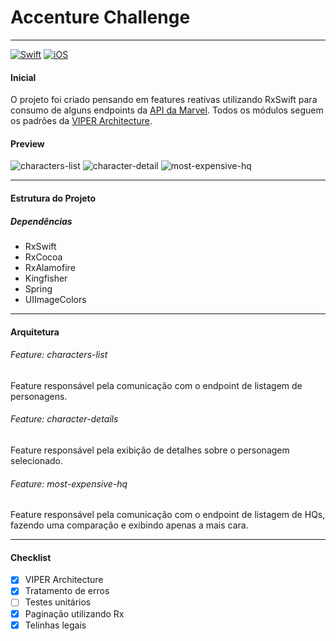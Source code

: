 # Accenture Challenge
---
[![Swift](https://img.shields.io/badge/Swift-5-orange.svg)](https://swift.org/blog/swift-5-released/)
[![iOS](https://img.shields.io/badge/iOS-10%2B-brightgreen.svg?style=flat)](https://support.apple.com/en-us/HT208011)

#### Inicial
O projeto foi criado pensando em features reativas utilizando RxSwift para consumo de alguns endpoints da [API da Marvel](https://developer.marvel.com/).
Todos os módulos seguem os padrões da [VIPER Architecture](https://medium.com/cr8resume/viper-architecture-for-ios-project-with-simple-demo-example-7a07321dbd29).


#### Preview
![characters-list](/assets/characters-list.png?raw=true "Characters List")
![character-detail](/assets/character-detail.png?raw=true "Character's Detail")
![most-expensive-hq](/assets/most-expensive-hq.png?raw=true "Most expensive HQ")

---
#### Estrutura do Projeto
##### Dependências
- RxSwift
- RxCocoa
- RxAlamofire
- Kingfisher
- Spring
- UIImageColors
---

#### Arquitetura
###### Feature: characters-list
Feature responsável pela comunicação com o endpoint de listagem de personagens.

###### Feature: character-details
Feature responsável pela exibição de detalhes sobre o personagem selecionado.

###### Feature: most-expensive-hq
Feature responsável pela comunicação com o endpoint de listagem de HQs, fazendo uma comparação e exibindo apenas a mais cara.

---
#### Checklist
- [X] VIPER Architecture
- [X] Tratamento de erros
- [ ] Testes unitários
- [X] Paginação utilizando Rx
- [X] Telinhas legais
